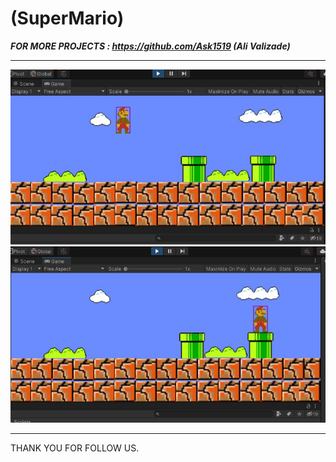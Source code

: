 # (SuperMario)


***FOR MORE PROJECTS : https://github.com/Ask1519 (Ali Valizade)***

---



![Screen Shot](mario1.JPG)
![Screen Shot](mario.JPG)

---


THANK YOU FOR FOLLOW US.